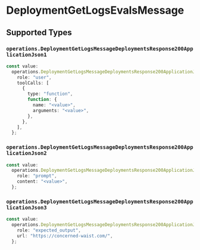 # DeploymentGetLogsEvalsMessage


## Supported Types

### `operations.DeploymentGetLogsMessageDeploymentsResponse200ApplicationJson1`

```typescript
const value:
  operations.DeploymentGetLogsMessageDeploymentsResponse200ApplicationJson1 = {
    role: "user",
    toolCalls: [
      {
        type: "function",
        function: {
          name: "<value>",
          arguments: "<value>",
        },
      },
    ],
  };
```

### `operations.DeploymentGetLogsMessageDeploymentsResponse200ApplicationJson2`

```typescript
const value:
  operations.DeploymentGetLogsMessageDeploymentsResponse200ApplicationJson2 = {
    role: "prompt",
    content: "<value>",
  };
```

### `operations.DeploymentGetLogsMessageDeploymentsResponse200ApplicationJson3`

```typescript
const value:
  operations.DeploymentGetLogsMessageDeploymentsResponse200ApplicationJson3 = {
    role: "expected_output",
    url: "https://concerned-waist.com/",
  };
```


